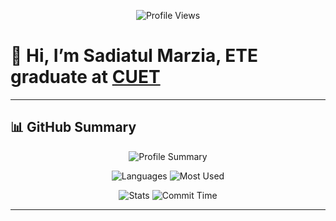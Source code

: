 <!-- Inspired by Asif Azad Bhai -->

<p align="center">
  <img src="https://komarev.com/ghpvc/?username=sadia-marzia&color=brightgreen" alt="Profile Views" />
</p>

# 👋 Hi, I’m Sadiatul Marzia, **ETE graduate at [CUET](https://www.cuet.ac.bd/)**  


---

## 📊 GitHub Summary

<div align="center">

![Profile Summary](http://github-profile-summary-cards.vercel.app/api/cards/profile-details?username=sadia-marzia&theme=onedark )

![Languages](http://github-profile-summary-cards.vercel.app/api/cards/repos-per-language?username=sadia-marzia&theme=onedark ) 
![Most Used](http://github-profile-summary-cards.vercel.app/api/cards/most-commit-language?username=sadia-marzia&theme=onedark)

![Stats](http://github-profile-summary-cards.vercel.app/api/cards/stats?username=sadia-marzia&theme=onedark) 
![Commit Time](http://github-profile-summary-cards.vercel.app/api/cards/productive-time?username=sadia-marzia&theme=onedark&utcOffset=6)

</div>


---




